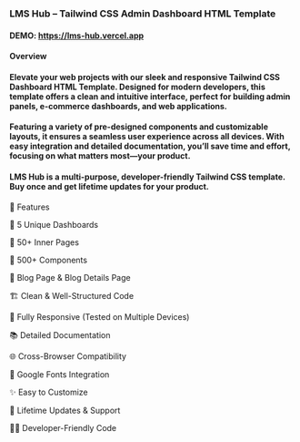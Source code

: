 ### LMS Hub – Tailwind CSS Admin Dashboard HTML Template

#### DEMO: https://lms-hub.vercel.app

#### Overview

#### Elevate your web projects with our sleek and responsive Tailwind CSS Dashboard HTML Template. Designed for modern developers, this template offers a clean and intuitive interface, perfect for building admin panels, e-commerce dashboards, and web applications.

#### Featuring a variety of pre-designed components and customizable layouts, it ensures a seamless user experience across all devices. With easy integration and detailed documentation, you’ll save time and effort, focusing on what matters most—your product.

#### LMS Hub is a multi-purpose, developer-friendly Tailwind CSS template. Buy once and get lifetime updates for your product.

🚀 Features

🌟 5 Unique Dashboards

📄 50+ Inner Pages

🔧 500+ Components

📝 Blog Page & Blog Details Page

🏗 Clean & Well-Structured Code

📱 Fully Responsive (Tested on Multiple Devices)

📚 Detailed Documentation

🌐 Cross-Browser Compatibility

🎨 Google Fonts Integration

✨ Easy to Customize

🔄 Lifetime Updates & Support

👨‍💻 Developer-Friendly Code